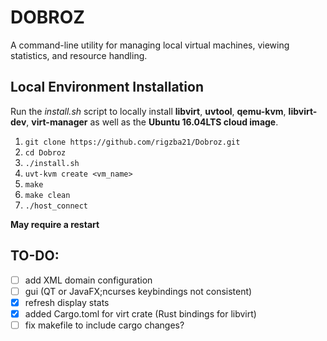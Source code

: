 DOBROZ
=========
A command-line utility for managing local virtual machines, viewing statistics, and resource handling.

Local Environment Installation
------------------------------
Run the *install.sh* script to locally install **libvirt**, **uvtool**, **qemu-kvm**, **libvirt-dev**, **virt-manager** as well as the **Ubuntu 16.04LTS cloud image**.
1. ```git clone https://github.com/rigzba21/Dobroz.git```
2. ```cd Dobroz```
3. ```./install.sh```
4. ```uvt-kvm create <vm_name>```
5. ```make```
6. ```make clean```
7. ```./host_connect```

**May require a restart**

TO-DO:
--------
- [ ] add XML domain configuration
- [ ] gui (QT or JavaFX;ncurses keybindings not consistent)
- [x] refresh display stats
- [x] added Cargo.toml for virt crate (Rust bindings for libvirt)
- [ ] fix makefile to include cargo changes?
